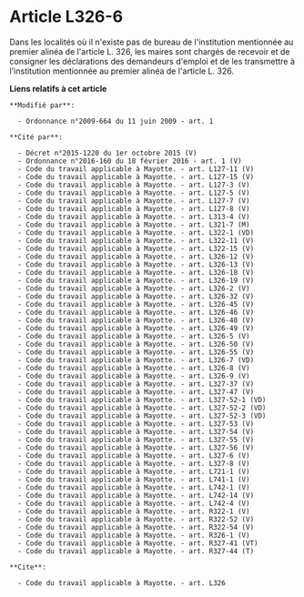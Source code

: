 # Article L326-6

Dans les localités où il n'existe pas de bureau de l'institution mentionnée au premier alinéa de l'article L. 326, les maires
sont chargés de recevoir et de consigner les déclarations des demandeurs d'emploi et de les transmettre à l'institution
mentionnée au premier alinéa de l'article L. 326.

**Liens relatifs à cet article**

	**Modifié par**:

	  - Ordonnance n°2009-664 du 11 juin 2009 - art. 1

	**Cité par**:

	  - Décret n°2015-1220 du 1er octobre 2015 (V)
	  - Ordonnance n°2016-160 du 18 février 2016 - art. 1 (V)
	  - Code du travail applicable à Mayotte. - art. L127-11 (V)
	  - Code du travail applicable à Mayotte. - art. L127-15 (V)
	  - Code du travail applicable à Mayotte. - art. L127-3 (V)
	  - Code du travail applicable à Mayotte. - art. L127-5 (V)
	  - Code du travail applicable à Mayotte. - art. L127-7 (V)
	  - Code du travail applicable à Mayotte. - art. L127-8 (V)
	  - Code du travail applicable à Mayotte. - art. L313-4 (V)
	  - Code du travail applicable à Mayotte. - art. L321-7 (M)
	  - Code du travail applicable à Mayotte. - art. L322-1 (VD)
	  - Code du travail applicable à Mayotte. - art. L322-11 (V)
	  - Code du travail applicable à Mayotte. - art. L322-15 (V)
	  - Code du travail applicable à Mayotte. - art. L326-12 (V)
	  - Code du travail applicable à Mayotte. - art. L326-13 (V)
	  - Code du travail applicable à Mayotte. - art. L326-18 (V)
	  - Code du travail applicable à Mayotte. - art. L326-19 (V)
	  - Code du travail applicable à Mayotte. - art. L326-2 (V)
	  - Code du travail applicable à Mayotte. - art. L326-32 (V)
	  - Code du travail applicable à Mayotte. - art. L326-45 (V)
	  - Code du travail applicable à Mayotte. - art. L326-46 (V)
	  - Code du travail applicable à Mayotte. - art. L326-48 (V)
	  - Code du travail applicable à Mayotte. - art. L326-49 (V)
	  - Code du travail applicable à Mayotte. - art. L326-5 (V)
	  - Code du travail applicable à Mayotte. - art. L326-50 (V)
	  - Code du travail applicable à Mayotte. - art. L326-55 (V)
	  - Code du travail applicable à Mayotte. - art. L326-7 (VD)
	  - Code du travail applicable à Mayotte. - art. L326-8 (V)
	  - Code du travail applicable à Mayotte. - art. L326-9 (V)
	  - Code du travail applicable à Mayotte. - art. L327-37 (V)
	  - Code du travail applicable à Mayotte. - art. L327-47 (V)
	  - Code du travail applicable à Mayotte. - art. L327-52-1 (VD)
	  - Code du travail applicable à Mayotte. - art. L327-52-2 (VD)
	  - Code du travail applicable à Mayotte. - art. L327-52-3 (VD)
	  - Code du travail applicable à Mayotte. - art. L327-53 (V)
	  - Code du travail applicable à Mayotte. - art. L327-54 (V)
	  - Code du travail applicable à Mayotte. - art. L327-55 (V)
	  - Code du travail applicable à Mayotte. - art. L327-56 (V)
	  - Code du travail applicable à Mayotte. - art. L327-6 (V)
	  - Code du travail applicable à Mayotte. - art. L327-8 (V)
	  - Code du travail applicable à Mayotte. - art. L721-1 (V)
	  - Code du travail applicable à Mayotte. - art. L741-1 (V)
	  - Code du travail applicable à Mayotte. - art. L742-1 (V)
	  - Code du travail applicable à Mayotte. - art. L742-14 (V)
	  - Code du travail applicable à Mayotte. - art. L742-4 (V)
	  - Code du travail applicable à Mayotte. - art. R322-1 (V)
	  - Code du travail applicable à Mayotte. - art. R322-52 (V)
	  - Code du travail applicable à Mayotte. - art. R322-54 (V)
	  - Code du travail applicable à Mayotte. - art. R326-1 (V)
	  - Code du travail applicable à Mayotte. - art. R327-41 (VT)
	  - Code du travail applicable à Mayotte. - art. R327-44 (T)

	**Cite**:

	  - Code du travail applicable à Mayotte. - art. L326
